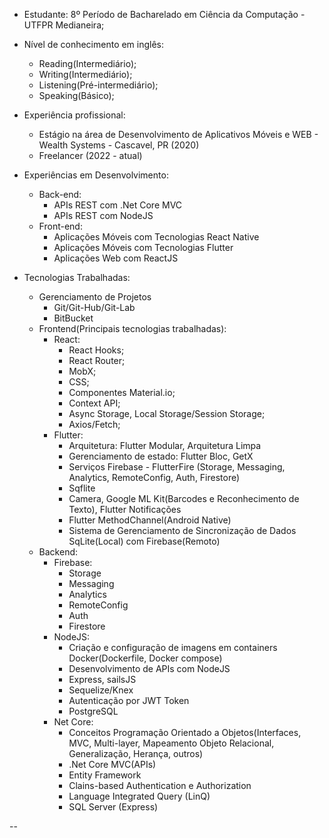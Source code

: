 * Estudante: 8º Período de Bacharelado em Ciência da Computação - UTFPR Medianeira;
* Nível de conhecimento em inglês:
  - Reading(Intermediário);
  - Writing(Intermediário);
  - Listening(Pré-intermediário);
  - Speaking(Básico);

* Experiência profissional:
  - Estágio na área de Desenvolvimento de Aplicativos Móveis e WEB - Wealth Systems - Cascavel, PR (2020)
  - Freelancer (2022 - atual) 
  	
* Experiências em Desenvolvimento:
  - Back-end:
     * APIs REST com .Net Core MVC
     * APIs REST com NodeJS
  - Front-end:
     * Aplicações Móveis com Tecnologias React Native
     * Aplicações Móveis com Tecnologias Flutter
     * Aplicações Web com ReactJS
* Tecnologias Trabalhadas:
    * Gerenciamento de Projetos
       - Git/Git-Hub/Git-Lab
       - BitBucket
    * Frontend(Principais tecnologias trabalhadas):
      * React:
        - React Hooks;
        - React Router;
        - MobX;
        - CSS;
        - Componentes Material.io;
        - Context API;
        - Async Storage, Local Storage/Session Storage;
        - Axios/Fetch;
      * Flutter:
        - Arquitetura: Flutter Modular, Arquitetura Limpa
        - Gerenciamento de estado: Flutter Bloc, GetX
        - Serviços Firebase - FlutterFire (Storage, Messaging, Analytics, RemoteConfig, Auth, Firestore)          	  
        - Sqflite
        - Camera, Google ML Kit(Barcodes e Reconhecimento de Texto), Flutter Notificações
        - Flutter MethodChannel(Android Native)
        - Sistema de Gerenciamento de Sincronização de Dados SqLite(Local) com Firebase(Remoto)           		 	
    * Backend:
      * Firebase:
        - Storage
        - Messaging
        - Analytics
        - RemoteConfig
        - Auth
        - Firestore
      * NodeJS:
        - Criação e configuração de imagens em containers Docker(Dockerfile, Docker compose)
        - Desenvolvimento de APIs com NodeJS
        - Express, sailsJS
        - Sequelize/Knex
        - Autenticação por JWT Token
        - PostgreSQL
      * Net Core:
        - Conceitos Programação Orientado a Objetos(Interfaces, MVC, Multi-layer, Mapeamento Objeto Relacional, Generalização, Herança, outros)
        - .Net Core MVC(APIs)
        - Entity Framework
        - Clains-based Authentication e Authorization
        - Language Integrated Query (LinQ)
        - SQL Server (Express)

--

